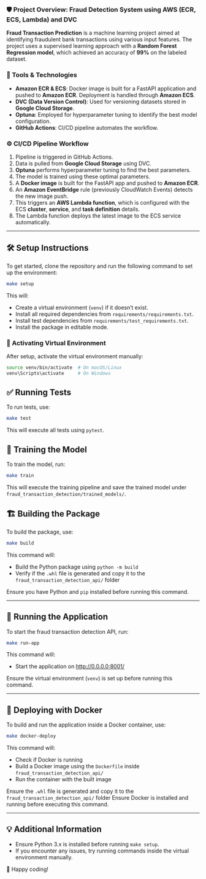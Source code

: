### 🛡️ Project Overview:  Fraud Detection System using AWS (ECR, ECS, Lambda) and DVC

**Fraud Transaction Prediction** is a machine learning project aimed at identifying fraudulent bank transactions using various input features. The project uses a supervised learning approach with a **Random Forest Regression model**, which achieved an accuracy of **99%** on the labeled dataset.

### 🧰 Tools & Technologies
- **Amazon ECR & ECS**: Docker image is built for a FastAPI application and pushed to **Amazon ECR**. Deployment is handled through **Amazon ECS**.
- **DVC (Data Version Control)**: Used for versioning datasets stored in **Google Cloud Storage**.
- **Optuna**: Employed for hyperparameter tuning to identify the best model configuration.
- **GitHub Actions**: CI/CD pipeline automates the workflow.

### ⚙️ CI/CD Pipeline Workflow
1. Pipeline is triggered in GitHub Actions.
2. Data is pulled from **Google Cloud Storage** using DVC.
3. **Optuna** performs hyperparameter tuning to find the best parameters.
4. The model is trained using these optimal parameters.
5. A **Docker image** is built for the FastAPI app and pushed to **Amazon ECR**.
6. An **Amazon EventBridge** rule (previously CloudWatch Events) detects the new image push.
7. This triggers an **AWS Lambda function**, which is configured with the ECS **cluster**, **service**, and **task definition** details.
8. The Lambda function deploys the latest image to the ECS service automatically.

---

## 🛠 Setup Instructions
To get started, clone the repository and run the following command to set up the environment:

```sh
make setup
```

This will:
- Create a virtual environment (`venv`) if it doesn’t exist.
- Install all required dependencies from `requirements/requirements.txt`.
- Install test dependencies from `requirements/test_requirements.txt`.
- Install the package in editable mode.

### 🏃 Activating Virtual Environment
After setup, activate the virtual environment manually:

```sh
source venv/bin/activate  # On macOS/Linux
venv\Scripts\activate     # On Windows
```

## ✅ Running Tests
To run tests, use:

```sh
make test
```

This will execute all tests using `pytest`.

## 🎯 Training the Model
To train the model, run:

```sh
make train
```

This will execute the training pipeline and save the trained model under `fraud_transaction_detection/trained_models/`.

## 🏗️ **Building the Package**
To build the package, use:

```sh
make build
```

This command will:  
- Build the Python package using `python -m build`  
- Verify if the `.whl` file is generated and copy it to the `fraud_transaction_detection_api/` folder  

Ensure you have Python and `pip` installed before running this command.  

---

## 🚀 **Running the Application**
To start the fraud transaction detection API, run:

```sh
make run-app
```

This command will:  
- Start the application on http://0.0.0.0:8001/ 

Ensure the virtual environment (`venv`) is set up before running this command.  

---

## 🐳 **Deploying with Docker**
To build and run the application inside a Docker container, use:

```sh
make docker-deploy
```

This command will:  
- Check if Docker is running  
- Build a Docker image using the `Dockerfile` inside `fraud_transaction_detection_api/`  
- Run the container with the built image
  
Ensure the `.whl` file is generated and copy it to the `fraud_transaction_detection_api/` folder 
Ensure Docker is installed and running before executing this command.  

---



## 💡 Additional Information
- Ensure Python 3.x is installed before running `make setup`.
- If you encounter any issues, try running commands inside the virtual environment manually.

🚀 Happy coding!
